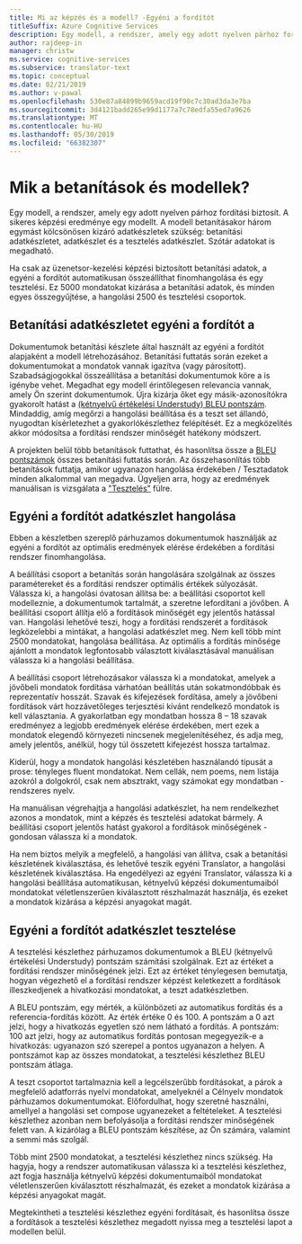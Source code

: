 ```yaml
---
title: Mi az képzés és a modell? -Egyéni a fordítót
titleSuffix: Azure Cognitive Services
description: Egy modell, a rendszer, amely egy adott nyelven párhoz fordítási biztosít. A sikeres képzési eredménye egy modellt. A modell betanításakor három egymást kölcsönösen kizáró adatkészletek szükségesek betanítási adatkészletet, adatkészlet hangolása és tesztelés az adatkészletet.
author: rajdeep-in
manager: christw
ms.service: cognitive-services
ms.subservice: translator-text
ms.topic: conceptual
ms.date: 02/21/2019
ms.author: v-pawal
ms.openlocfilehash: 530e87a84899b9659acd19f90c7c30ad3da3e7ba
ms.sourcegitcommit: 3d4121badd265e99d1177a7c78edfa55ed7a9626
ms.translationtype: MT
ms.contentlocale: hu-HU
ms.lasthandoff: 05/30/2019
ms.locfileid: "66382307"
---
```

# <a name="what-are-trainings-and-models"></a>Mik a betanítások és modellek?

Egy modell, a rendszer, amely egy adott nyelven párhoz fordítási biztosít.
A sikeres képzési eredménye egy modellt. A modell betanításakor három egymást kölcsönösen kizáró adatkészletek szükség: betanítási adatkészletet, adatkészlet és a tesztelés adatkészlet. Szótár adatokat is megadható.

Ha csak az üzenetsor-kezelési képzési biztosított betanítási adatok, a egyéni a fordítót automatikusan összeállíthat finomhangolása és egy tesztelési. Ez 5000 mondatokat kizárása a betanítási adatok, és minden egyes összegyűjtése, a hangolási 2500 és tesztelési csoportok.

## <a name="training-dataset-for-custom-translator"></a>Betanítási adatkészletet egyéni a fordítót a

Dokumentumok betanítási készlete által használt az egyéni a fordítót alapjaként a modell létrehozásához. Betanítási futtatás során ezeket a dokumentumokat a mondatok vannak igazítva (vagy párosított). Szabadságjogokkal összeállítása a betanítási dokumentumok köre a is igénybe vehet. Megadhat egy modell érintőlegesen relevancia vannak, amely Ön szerint dokumentumok. Újra kizárja őket egy másik-azonosítókra gyakorolt hatást a [(kétnyelvű értékelési Understudy) BLEU pontszám](what-is-bleu-score.md). Mindaddig, amíg megőrzi a hangolási beállítása és a teszt set állandó, nyugodtan kísérletezhet a gyakorlókészlethez felépítését. Ez a megközelítés akkor módosítsa a fordítási rendszer minőségét hatékony módszert.

A projekten belül több betanítások futtathat, és hasonlítsa össze a [BLEU pontszámok](what-is-bleu-score.md) összes betanítási futtatás során. Az összehasonlítás több betanítások futtatja, amikor ugyanazon hangolása érdekében / Tesztadatok minden alkalommal van megadva. Ügyeljen arra, hogy az eredmények manuálisan is vizsgálata a ["Tesztelés"](how-to-view-system-test-results.md) fülre.

## <a name="tuning-dataset-for-custom-translator"></a>Egyéni a fordítót adatkészlet hangolása

Ebben a készletben szereplő párhuzamos dokumentumok használják az egyéni a fordítót az optimális eredmények elérése érdekében a fordítási rendszer finomhangolása.

A beállítási csoport a betanítás során hangolására szolgálnak az összes paramétereket és a fordítási rendszer optimális értékek súlyozását. Válassza ki, a hangolási óvatosan állítsa be: a beállítási csoportot kell modelleznie, a dokumentumok tartalmát, a szeretne lefordítani a jövőben. A beállítási csoport állítja elő a fordítások minőségét egy jelentős hatással van. Hangolási lehetővé teszi, hogy a fordítási rendszerét a fordítások legközelebbi a mintákat, a hangolási adatkészlet meg. Nem kell több mint 2500 mondatokat, hangolása beállítása. Az optimális a fordítás minősége ajánlott a mondatok legfontosabb választott kiválasztásával manuálisan válassza ki a hangolási beállítása.

A beállítási csoport létrehozásakor válassza ki a mondatokat, amelyek a jövőbeli mondatok fordítása várhatóan beállítás után sokatmondóbbak és reprezentatív hosszát. Szavak és kifejezések fordítása, amely a jövőbeni fordítások várt hozzávetőleges terjesztési kívánt rendelkező mondatok is kell választania. A gyakorlatban egy mondatban hossza 8 – 18 szavak eredményez a legjobb eredmények elérése érdekében, mert ezek a mondatok elegendő környezeti nincsenek megjelenítéséhez, és adja meg, amely jelentős, anélkül, hogy túl összetett kifejezést hossza tartalmaz.

Kiderül, hogy a mondatok hangolási készletében használandó típusát a prose: tényleges fluent mondatokat. Nem cellák, nem poems, nem listája azokról a dolgokról, csak nem absztrakt, vagy számokat egy mondatban - rendszeres nyelv.

Ha manuálisan végrehajtja a hangolási adatkészlet, ha nem rendelkezhet azonos a mondatok, mint a képzés és tesztelési adatokat bármely. A beállítási csoport jelentős hatást gyakorol a fordítások minőségének - gondosan válassza ki a mondatok.

Ha nem biztos melyik a megfelelő, a hangolási van állítva, csak a betanítási készletének kiválasztása, és lehetővé teszik egyéni Translator, a hangolási készletének kiválasztása. Ha engedélyezi az egyéni Translator, válassza ki a hangolási beállítása automatikusan, kétnyelvű képzési dokumentumaiból mondatokat véletlenszerűen kiválasztott részhalmazát használja, és ezeket a mondatok kizárása a képzési anyagokat magát.

## <a name="testing-dataset-for-custom-translator"></a>Egyéni a fordítót adatkészlet tesztelése

A tesztelési készlethez párhuzamos dokumentumok a BLEU (kétnyelvű értékelési Understudy) pontszám számítási szolgálnak. Ezt az értéket a fordítási rendszer minőségének jelzi. Ezt az értéket ténylegesen bemutatja, hogyan végezhető el a fordítási rendszer képzést keletkezett a fordítások illeszkedjenek a hivatkozási mondatokat, a teszt adatkészletben.

A BLEU pontszám, egy mérték, a különbözeti az automatikus fordítás és a referencia-fordítás között. Az érték értéke 0 és 100. A pontszám a 0 azt jelzi, hogy a hivatkozás egyetlen szó nem látható a fordítás. A pontszám: 100 azt jelzi, hogy az automatikus fordítás pontosan megegyezik-e a hivatkozás: ugyanazon szó szerepel a pontos ugyanazon a helyen. A pontszámot kap az összes mondatokat, a tesztelési készlethez BLEU pontszám átlaga.

A teszt csoportot tartalmaznia kell a legcélszerűbb fordításokat, a párok a megfelelő adatforrás nyelvi mondatokat, amelyeknél a Célnyelv mondatok párhuzamos dokumentumokat. Előfordulhat, hogy szeretné használni, amellyel a hangolási set compose ugyanezeket a feltételeket. A tesztelési készlethez azonban nem befolyásolja a fordítási rendszer minőségének felett van. A kizárólag a BLEU pontszám készítése, az Ön számára, valamint a semmi más szolgál.

Több mint 2500 mondatokat, a tesztelési készlethez nincs szükség. Ha hagyja, hogy a rendszer automatikusan válassza ki a tesztelési készlethez, azt fogja használja kétnyelvű képzési dokumentumaiból mondatokat véletlenszerűen kiválasztott részhalmazát, és ezeket a mondatok kizárása a képzési anyagokat magát.

Megtekintheti a tesztelési készlethez egyéni fordításait, és hasonlítsa össze a fordítások a tesztelési készlethez megadott nyissa meg a tesztelési lapot a modellen belül.
